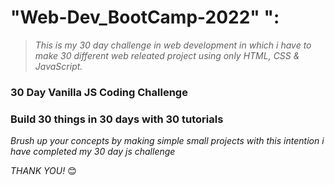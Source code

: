 # "Web-Dev_BootCamp-2022" ":
> *This is my 30 day challenge in web development in which i have to make 30 different web releated project using only HTML, CSS & JavaScript.*

### **30 Day Vanilla JS Coding Challenge**
### **Build 30 things in 30 days with 30 tutorials**

*Brush up your concepts by making simple small projects with this intention i have completed my 30 day js challenge*

*THANK YOU!* 😊
